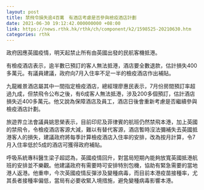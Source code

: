 ```yaml
---
layout: post
title: 禁飛令損失逾4百萬　有酒店考慮是否參與檢疫酒店計劃
date: 2021-06-30 19:12:42.000000000 +08:00
link: https://news.rthk.hk/rthk/ch/component/k2/1598525-20210630.htm
categories: rthk
---
```


政府因應英國疫情，明天起禁止所有由英國出發的民航客機抵港。

有檢疫酒店表示，逾半數已預訂的客人無法抵港，酒店要全數退款，估計損失400多萬元。有議員建議，政府向7月入住率不足一半的檢疫酒店作出補貼。

九龍維景酒店屬其中一間指定檢疫酒店，總經理廖惠民表示，7月份房間預訂率超過九成，但禁飛令公布之後，有6成客人無法抵港，涉及200多個預訂，估計酒店損失近400多萬元。他又說為保障酒店及員工，酒店日後會重新考慮是否繼續參與檢疫酒店計劃。

旅遊界立法會議員姚思榮表示，目前印尼及菲律賓的航班仍然禁飛本港，加上英國的禁飛令，令檢疫酒店客源大減，難以有替代客源，酒店暫時沒法彌補失去英國抵港客人的損失，建議政府將每季計算檢疫酒店入住率的安排，改為按月計算，令7月入住率低於5成的酒店可獲得政府補貼。

呼吸系統專科醫生梁子超認為，英國疫情回升，對當局短期內能夠放寬英國抵港航班的安排並不樂觀。他建議政府有需要時可安排特別包機，協助有緊急需要的當地港人返港。他重申，今次英國疫情反彈涉及變種病毒，而目前本港疫苗接種率，尤其長者接種率偏低，當局有必要收緊入境措施，避免變種病毒影響本港。
